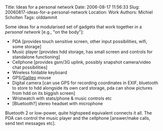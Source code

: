 Title: Ideas for a personal network
Date: 2006-08-17 11:56:33
Slug: 20060817-ideas-for-a-personal-network
Location: Work
Authors: Michiel Scholten
Tags: olddammit

<p>Some ideas for a modularised set of gadgets that work together in a <em>personal network</em> [e.g., "on the body"]:</p>
<ul>
<li>PDA [provides touch sensitive screen, other input possibilities, wifi, some storage]</li>
<li>Music player [provides hdd storage, has small screen and controls for standalone functioning]</li>
<li>Cellphone [provides gsm/3G uplink, possibly snapshot camera/video chat possibilities]</li>
<li>Wireless foldable keyboard</li>
<li>GPS/<a href="http://en.wikipedia.org/wiki/Galileo_positioning_system">Galileo</a> mouse</li>
<li>Digital camera [can use GPS for recording coordinates in EXIF, bluetooth to store to hdd alongside its own card storage, pda can show pictures from hdd on its biggish screen]</li>
<li>Wristwatch with stats/phone &amp; music controls etc</li>
<li>[Bluetooth?] stereo headset with microphone</li>
</ul>
<p>Bluetooth 2 or low-power, quite highspeed equivalent connects it all. The PDA can control the music player and the cellphone [answer/make calls, send text messages etc].</p>
